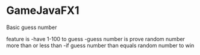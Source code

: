 # GameJavaFX1
Basic guess number

feature is
-have 1-100 to guess
-guess number is prove random number more than or less than
-if guess number than equals random number to win
